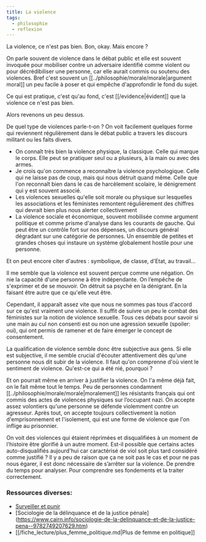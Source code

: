 ```yaml
---
title: La violence
tags:
  - philosophie
  - reflexion
---
```


La violence, ce n'est pas bien. Bon, okay. Mais encore ?

On parle souvent de violence dans le débat public et elle est souvent invoquée pour mobiliser contre un adversaire identifié comme violent ou pour décrédibiliser une personne, car elle aurait commis ou soutenu des violences. Bref c'est souvent un [[../philosophie/morale/morale|argument moral]] un peu facile à poser et qui empêche d'approfondir le fond du sujet.

Ce qui est pratique, c'est qu'au fond, c'est [[/evidence|évident]] que la violence ce n'est pas bien.

Alors revenons un peu dessus.

De quel type de violences parle-t-on ? On voit facilement quelques forme qui reviennent régulièrement dans le débat public a travers les discours militant ou les faits divers.

- On connaît très bien la violence physique, la classique. Celle qui marque le corps. Elle peut se pratiquer seul ou a plusieurs, à la main ou avec des armes.
- Je crois qu'on commence a reconnaître la violence psychologique. Celle qui ne laisse pas de coup, mais qui nous détruit quand même. Celle que l'on reconnaît bien dans le cas de harcèlement scolaire, le dénigrement qui y est souvent associé.
- Les violences sexuelles qu'elle soit morale ou physique sur lesquelles les associations et les féministes remontent régulièrement des chiffres qui devrait bien plus nous alerter collectivement
- La violence sociale et économique, souvent mobilisée comme argument politique et comme prisme d'analyse dans les courants de gauche. Qui peut être un contrôle fort sur nos dépenses, un discours général dégradant sur une catégorie de personnes. Un ensemble de petites et grandes choses qui instaure un système globalement hostile pour une personne.

Et on peut encore citer d'autres : symbolique, de classe, d'Etat, au travail...

Il me semble que la violence est souvent perçue comme une négation. On nie la capacité d'une personne à être indépendante. On l’empêche de s'exprimer et de se mouvoir. On détruit sa psyché en la dénigrant. En la faisant être autre que ce qu'elle veut être.

Cependant, il apparaît assez vite que nous ne sommes pas tous d'accord sur ce qu'est vraiment une violence. Il suffit de suivre un peu le combat des féministes sur la notion de violence sexuelle. Tous ces débats pour savoir si une main au cul non consenti est ou non une agression sexuelle (spoiler: oui), qui ont permis de ramener et de faire émerger le concept de consentement.

La qualification de violence semble donc être subjective aux gens. Si elle est subjective, il me semble crucial d'écouter attentivement dès qu'une personne nous dit subir de la violence. Il faut qu'on comprenne d'où vient le sentiment de violence. Qu'est-ce qui a été nié, pourquoi ?

Et on pourrait même en arriver à justifier la violence. On l'a même déjà fait, on le fait même tout le temps. Peu de personnes condamnent [[../philosophie/morale/morale|moralement]] les résistants français qui ont commis des actes de violences physiques sur l’occupant nazi. On accepte assez volontiers qu'une personne se défende violemment contre un agresseur. Après tout, on accepte toujours collectivement la notion d'emprisonnement et l'isolement, qui est une forme de violence que l'on inflige au prisonnier.

On voit des violences qui étaient réprimées et disqualifiées à un moment de l'histoire être glorifié à un autre moment. Est-il possible que certains actes auto-disqualifiés aujourd'hui car caractérisé de viol soit plus tard considéré comme justifié ? Il y a peu de raison que ça ne soit pas le cas et pour ne pas nous égarer, il est donc nécessaire de s’arrêter sur la violence. De prendre du temps pour analyser. Pour comprendre ses fondements et la traiter correctement.

### Ressources diverses:

- [Surveiller et punir ](https://www.gallimard.fr/Catalogue/GALLIMARD/Bibliotheque-des-Histoires/Surveiller-et-punir)
- [Sociologie de la délinquance et de la justice pénale] (https://www.cairn.info/sociologie-de-la-delinquance-et-de-la-justice-pena--9782749207629.htm)
- [[/fiche_lecture/plus_femme_politique.md|Plus de femme en politique]]
